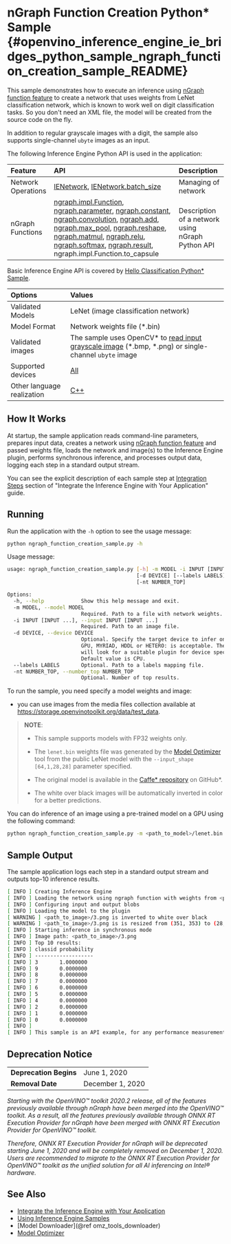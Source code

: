 # nGraph Function Creation Python* Sample {#openvino_inference_engine_ie_bridges_python_sample_ngraph_function_creation_sample_README}

This sample demonstrates how to execute an inference using [nGraph function feature](../../../../../docs/nGraph_DG/build_function.md) to create a network that uses weights from LeNet classification network, which is known to work well on digit classification tasks. So you don't need an XML file, the model will be created from the source code on the fly.  

In addition to regular grayscale images with a digit, the sample also supports single-channel `ubyte` images as an input.

The following Inference Engine Python API is used in the application:

| Feature            | API                                                                                                                                                                                                                                        | Description                                           |
| :----------------- | :----------------------------------------------------------------------------------------------------------------------------------------------------------------------------------------------------------------------------------------- | :---------------------------------------------------- |
| Network Operations | [IENetwork], [IENetwork.batch_size]                                                                                                | Managing of network |
| nGraph Functions   | [ngraph.impl.Function], [ngraph.parameter], [ngraph.constant], [ngraph.convolution], [ngraph.add], [ngraph.max_pool], [ngraph.reshape], [ngraph.matmul], [ngraph.relu], [ngraph.softmax], [ngraph.result], ngraph.impl.Function.to_capsule | Description of a network using nGraph Python API      |

Basic Inference Engine API is covered by [Hello Classification Python* Sample](../hello_classification/README.md).

| Options                    | Values                                                                  |
| :------------------------- | :---------------------------------------------------------------------- |
| Validated Models           | LeNet (image classification network)                                    |
| Model Format               | Network weights file (\*.bin)                                           |
| Validated images           | The sample uses OpenCV\* to [read input grayscale image](https://docs.opencv.org/master/d4/da8/group__imgcodecs.html#ga288b8b3da0892bd651fce07b3bbd3a56) (\*.bmp, \*.png) or single-channel `ubyte` image                                          |
| Supported devices          | [All](../../../../../docs/IE_DG/supported_plugins/Supported_Devices.md) |
| Other language realization | [C++](../../../../samples/ngraph_function_creation_sample/README.md)              |

## How It Works

At startup, the sample application reads command-line parameters, prepares input data, creates a network using [nGraph function feature](../../../../../docs/nGraph_DG/build_function.md) and passed weights file, loads the network and image(s) to the Inference Engine plugin, performs synchronous inference, and processes output data, logging each step in a standard output stream.

You can see the explicit description of
each sample step at [Integration Steps](../../../../../docs/IE_DG/Integrate_with_customer_application_new_API.md) section of "Integrate the Inference Engine with Your Application" guide.

## Running

Run the application with the <code>-h</code> option to see the usage message:

```sh
python ngraph_function_creation_sample.py -h
```

Usage message:

```sh
usage: ngraph_function_creation_sample.py [-h] -m MODEL -i INPUT [INPUT ...]
                                          [-d DEVICE] [--labels LABELS]
                                          [-nt NUMBER_TOP]

Options:
  -h, --help            Show this help message and exit.
  -m MODEL, --model MODEL
                        Required. Path to a file with network weights.
  -i INPUT [INPUT ...], --input INPUT [INPUT ...]
                        Required. Path to an image file.
  -d DEVICE, --device DEVICE
                        Optional. Specify the target device to infer on; CPU,
                        GPU, MYRIAD, HDDL or HETERO: is acceptable. The sample
                        will look for a suitable plugin for device specified.
                        Default value is CPU.
  --labels LABELS       Optional. Path to a labels mapping file.
  -nt NUMBER_TOP, --number_top NUMBER_TOP
                        Optional. Number of top results.
```

To run the sample, you need specify a model weights and image:

- you can use images from the media files collection available at https://storage.openvinotoolkit.org/data/test_data.

> **NOTE**:
>
> - This sample supports models with FP32 weights only.
>
> - The `lenet.bin` weights file was generated by the [Model Optimizer](../../../../../docs/MO_DG/Deep_Learning_Model_Optimizer_DevGuide.md) tool from the public LeNet model with the `--input_shape [64,1,28,28]` parameter specified.  
>
> - The original model is available in the [Caffe* repository](https://github.com/BVLC/caffe/tree/master/examples/mnist) on GitHub\*.
>
> - The white over black images will be automatically inverted in color for a better predictions.

You can do inference of an image using a pre-trained model on a GPU using the following command:

```sh
python ngraph_function_creation_sample.py -m <path_to_model>/lenet.bin -i <path_to_image>/3.png -d GPU
```

## Sample Output

The sample application logs each step in a standard output stream and outputs top-10 inference results.

```sh
[ INFO ] Creating Inference Engine
[ INFO ] Loading the network using ngraph function with weights from <path_to_model>/lenet.bin
[ INFO ] Configuring input and output blobs
[ INFO ] Loading the model to the plugin
[ WARNING ] <path_to_image>/3.png is inverted to white over black
[ WARNING ] <path_to_image>/3.png is is resized from (351, 353) to (28, 28)
[ INFO ] Starting inference in synchronous mode
[ INFO ] Image path: <path_to_image>/3.png
[ INFO ] Top 10 results:
[ INFO ] classid probability
[ INFO ] -------------------
[ INFO ] 3       1.0000000
[ INFO ] 9       0.0000000
[ INFO ] 8       0.0000000
[ INFO ] 7       0.0000000
[ INFO ] 6       0.0000000
[ INFO ] 5       0.0000000
[ INFO ] 4       0.0000000
[ INFO ] 2       0.0000000
[ INFO ] 1       0.0000000
[ INFO ] 0       0.0000000
[ INFO ]
[ INFO ] This sample is an API example, for any performance measurements please use the dedicated benchmark_app tool
```

## Deprecation Notice

<table>
  <tr>
    <td><strong>Deprecation Begins</strong></td>
    <td>June 1, 2020</td>
  </tr>
  <tr>
    <td><strong>Removal Date</strong></td>
    <td>December 1, 2020</td>
  </tr>
</table>

*Starting with the OpenVINO™ toolkit 2020.2 release, all of the features previously available through nGraph have been merged into the OpenVINO™ toolkit. As a result, all the features previously available through ONNX RT Execution Provider for nGraph have been merged with ONNX RT Execution Provider for OpenVINO™ toolkit.*

*Therefore, ONNX RT Execution Provider for nGraph will be deprecated starting June 1, 2020 and will be completely removed on December 1, 2020. Users are recommended to migrate to the ONNX RT Execution Provider for OpenVINO™ toolkit as the unified solution for all AI inferencing on Intel® hardware.*

## See Also

- [Integrate the Inference Engine with Your Application](../../../../../docs/IE_DG/Integrate_with_customer_application_new_API.md)
- [Using Inference Engine Samples](../../../../../docs/IE_DG/Samples_Overview.md)
- [Model Downloader](@ref omz_tools_downloader)
- [Model Optimizer](../../../../../docs/MO_DG/Deep_Learning_Model_Optimizer_DevGuide.md)

[IECore]:https://docs.openvinotoolkit.org/latest/ie_python_api/classie__api_1_1IECore.html
[IENetwork]:https://docs.openvinotoolkit.org/latest/ie_python_api/classie__api_1_1IENetwork.html
[IENetwork.batch_size]:https://docs.openvinotoolkit.org/latest/ie_python_api/classie__api_1_1IENetwork.html#a79a647cb1b49645616eaeb2ca255ef2e
[IENetwork.input_info]:https://docs.openvinotoolkit.org/latest/ie_python_api/classie__api_1_1IENetwork.html#data_fields
[IENetwork.outputs]:https://docs.openvinotoolkit.org/latest/ie_python_api/classie__api_1_1IENetwork.html#data_fields
[InputInfoPtr.precision]:https://docs.openvinotoolkit.org/latest/ie_python_api/classie__api_1_1InputInfoPtr.html#data_fields
[DataPtr.precision]:https://docs.openvinotoolkit.org/latest/ie_python_api/classie__api_1_1DataPtr.html#data_fields
[IECore.load_network]:https://docs.openvinotoolkit.org/latest/ie_python_api/classie__api_1_1IECore.html#ac9a2e043d14ccfa9c6bbf626cfd69fcc
[InputInfoPtr.input_data.shape]:https://docs.openvinotoolkit.org/latest/ie_python_api/classie__api_1_1InputInfoPtr.html#data_fields
[ExecutableNetwork.infer]:https://docs.openvinotoolkit.org/latest/ie_python_api/classie__api_1_1ExecutableNetwork.html#aea96e8e534c8e23d8b257bad11063519

<!-- TODO: Replace the link by another one pointing to the Python API, if available -->
[ngraph.impl.Function]:https://docs.openvinotoolkit.org/latest/ngraph_cpp_api/classngraph_1_1Function.html
<!-- [ngraph.impl.Function.to_capsule]: -->
[ngraph.parameter]:https://docs.openvinotoolkit.org/latest/ngraph_python_api/namespacengraph_1_1opset1_1_1ops.html#a709acd09288f5a76ed8d07492efc3d13
[ngraph.constant]:https://docs.openvinotoolkit.org/latest/ngraph_python_api/namespacengraph_1_1opset1_1_1ops.html#a5b6c4e416026e007a4107b3f510d0c27
[ngraph.convolution]:https://docs.openvinotoolkit.org/latest/ngraph_python_api/namespacengraph_1_1opset1_1_1ops.html#a3143ff55f68428afc1b6c802ee9381e8
[ngraph.add]:https://docs.openvinotoolkit.org/latest/ngraph_python_api/namespacengraph_1_1opset1_1_1ops.html#abfa0373c10ced1b1f129594d9bd8a159
[ngraph.max_pool]:https://docs.openvinotoolkit.org/latest/ngraph_python_api/namespacengraph_1_1opset1_1_1ops.html#ac60b4459ad23b296086925abce6acd2d
[ngraph.reshape]:https://docs.openvinotoolkit.org/latest/ngraph_python_api/namespacengraph_1_1opset1_1_1ops.html#a38e1ead9435c4b75c1d891ba2dd6a62e
[ngraph.matmul]:https://docs.openvinotoolkit.org/latest/ngraph_python_api/namespacengraph_1_1opset1_1_1ops.html#a403b5e10e1f75aeb7569024237e85071
[ngraph.relu]:https://docs.openvinotoolkit.org/latest/ngraph_python_api/namespacengraph_1_1opset1_1_1ops.html#a70b9b3faf58d85e43d27fef5028117e3
[ngraph.softmax]:https://docs.openvinotoolkit.org/latest/ngraph_python_api/namespacengraph_1_1opset1_1_1ops.html#a632cc9a31ecaefa2a982d039ecad8d26
[ngraph.result]:https://docs.openvinotoolkit.org/latest/ngraph_python_api/namespacengraph_1_1opset1_1_1ops.html#a94f8bf6ab8910dfd461d09cb6c6edd11
